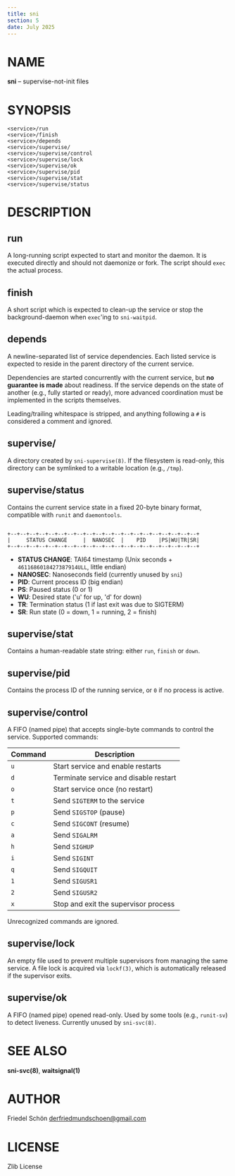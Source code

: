 ```yaml
---
title: sni
section: 5
date: July 2025
---
```


# NAME

**sni** – supervise-not-init files

# SYNOPSIS

```
<service>/run
<service>/finish
<service>/depends
<service>/supervise/
<service>/supervise/control
<service>/supervise/lock
<service>/supervise/ok
<service>/supervise/pid
<service>/supervise/stat
<service>/supervise/status
```

# DESCRIPTION

## run

A long-running script expected to start and monitor the daemon. It is executed directly and should not daemonize or fork. The script should `exec` the actual process.

## finish

A short script which is expected to clean-up the service or stop the background-daemon when `exec`'ing to `sni-waitpid`.

## depends

A newline-separated list of service dependencies. Each listed service is expected to reside in the parent directory of the current service.

Dependencies are started concurrently with the current service, but **no guarantee is made** about readiness. If the service depends on the state of another (e.g., fully started or ready), more advanced coordination must be implemented in the scripts themselves.

Leading/trailing whitespace is stripped, and anything following a `#` is considered a comment and ignored.

## supervise/

A directory created by `sni-supervise(8)`. If the filesystem is read-only, this directory can be symlinked to a writable location (e.g., `/tmp`).

## supervise/status

Contains the current service state in a fixed 20-byte binary format, compatible with `runit` and `daemontools`.

```

+--+--+--+--+--+--+--+--+--+--+--+--+--+--+--+--+--+--+--+--+
|     STATUS CHANGE     |  NANOSEC  |    PID    |PS|WU|TR|SR|
+--+--+--+--+--+--+--+--+--+--+--+--+--+--+--+--+--+--+--+--+

```

- **STATUS CHANGE**: TAI64 timestamp (Unix seconds + `4611686018427387914ULL`, little endian)
- **NANOSEC**: Nanoseconds field (currently unused by `sni`)
- **PID**: Current process ID (big endian)
- **PS**: Paused status (0 or 1)
- **WU**: Desired state ('u' for up, 'd' for down)
- **TR**: Termination status (1 if last exit was due to SIGTERM)
- **SR**: Run state (0 = down, 1 = running, 2 = finish)

## supervise/stat

Contains a human-readable state string: either `run`, `finish` or `down`.

## supervise/pid

Contains the process ID of the running service, or `0` if no process is active.

## supervise/control

A FIFO (named pipe) that accepts single-byte commands to control the service. Supported commands:

| Command | Description                           |
| ------- | ------------------------------------- |
| `u`     | Start service and enable restarts     |
| `d`     | Terminate service and disable restart |
| `o`     | Start service once (no restart)       |
| `t`     | Send `SIGTERM` to the service         |
| `p`     | Send `SIGSTOP` (pause)                |
| `c`     | Send `SIGCONT` (resume)               |
| `a`     | Send `SIGALRM`                        |
| `h`     | Send `SIGHUP`                         |
| `i`     | Send `SIGINT`                         |
| `q`     | Send `SIGQUIT`                        |
| `1`     | Send `SIGUSR1`                        |
| `2`     | Send `SIGUSR2`                        |
| `x`     | Stop and exit the supervisor process  |

Unrecognized commands are ignored.

## supervise/lock

An empty file used to prevent multiple supervisors from managing the same service. A file lock is acquired via `lockf(3)`, which is automatically released if the supervisor exits.

## supervise/ok

A FIFO (named pipe) opened read-only. Used by some tools (e.g., `runit-sv`) to detect liveness. Currently unused by `sni-svc(8)`.

# SEE ALSO

**sni-svc(8)**, **waitsignal(1)**

# AUTHOR

Friedel Schön <derfriedmundschoen@gmail.com>

# LICENSE

Zlib License
